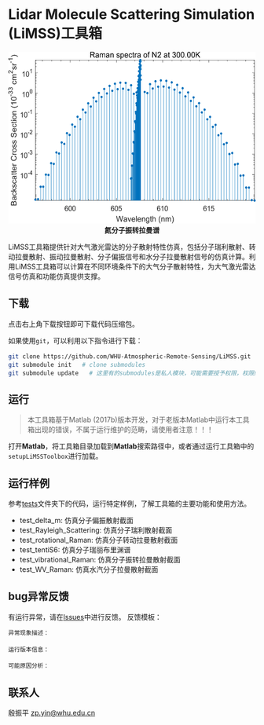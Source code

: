 # Lidar Molecule Scattering Simulation (LiMSS)工具箱

<p align='center'>
<img src='./image/vibrational-rotational-Raman-spectra.png', width=550, height=350, lat='VRR-Spectra'>
<br>
<b>氮分子振转拉曼谱</b>

LiMSS工具箱提供针对大气激光雷达的分子散射特性仿真，包括分子瑞利散射、转动拉曼散射、振动拉曼散射、分子偏振信号和水分子拉曼散射信号的仿真计算。利用LiMSS工具箱可以计算在不同环境条件下的大气分子散射特性，为大气激光雷达信号仿真和功能仿真提供支撑。

## 下载

点击右上角下载按钮即可下载代码压缩包。

如果使用`git`，可以利用以下指令进行下载：

```bash
git clone https://github.com/WHU-Atmospheric-Remote-Sensing/LiMSS.git   # clone the base code
git submodule init   # clone submodules
git submodule update   # 这里有的submodules是私人模块，可能需要授予权限，权限问题，请联系仓库负责人
```

## 运行

> 本工具箱基于Matlab (2017b)版本开发，对于老版本Matlab中运行本工具箱出现的错误，不属于运行维护的范畴，请使用者注意！！！

打开**Matlab**，将工具箱目录加载到**Matlab**搜索路径中，或者通过运行工具箱中的`setupLiMSSToolbox`进行加载。

## 运行样例

参考[tests](./tests/)文件夹下的代码，运行特定样例，了解工具箱的主要功能和使用方法。

- test_delta_m: 仿真分子偏振散射截面
- test_Rayleigh_Scattering: 仿真分子瑞利散射截面
- test_rotational_Raman: 仿真分子转动拉曼散射截面
- test_tentiS6: 仿真分子瑞丽布里渊谱
- test_vibrational_Raman: 仿真分子振转拉曼散射截面
- test_WV_Raman: 仿真水汽分子拉曼散射截面

## bug异常反馈

有运行异常，请在[Issues](https://github.com/WHU-Atmospheric-Remote-Sensing/LiMSS/issues)中进行反馈。
反馈模板：

```txt
异常现象描述：

运行版本信息：

可能原因分析：

```

## 联系人

殷振平
zp.yin@whu.edu.cn